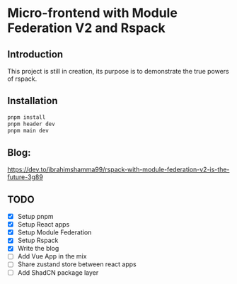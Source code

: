 # Micro-frontend with Module Federation V2 and Rspack

## Introduction

This project is still in creation, its purpose is to demonstrate the true powers of rspack.

## Installation

```bash
pnpm install
pnpm header dev
pnpm main dev

```

## Blog:

https://dev.to/ibrahimshamma99/rspack-with-module-federation-v2-is-the-future-3g89

## TODO

- [x] Setup pnpm
- [x] Setup React apps
- [x] Setup Module Federation
- [x] Setup Rspack
- [x] Write the blog
- [ ] Add Vue App in the mix
- [ ] Share zustand store between react apps
- [ ] Add ShadCN package layer

